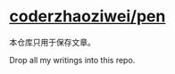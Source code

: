 # [coderzhaoziwei/pen](https://github.com/coderzhaoziwei/pen)

本仓库只用于保存文章。

Drop all my writings into this repo.
